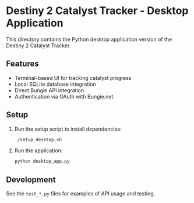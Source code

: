 # Destiny 2 Catalyst Tracker - Desktop Application

This directory contains the Python desktop application version of the Destiny 2 Catalyst Tracker.

## Features

- Terminal-based UI for tracking catalyst progress
- Local SQLite database integration
- Direct Bungie API integration
- Authentication via OAuth with Bungie.net

## Setup

1. Run the setup script to install dependencies:
   ```bash
   ./setup_desktop.sh
   ```

2. Run the application:
   ```bash
   python desktop_app.py
   ```

## Development

See the `test_*.py` files for examples of API usage and testing.
